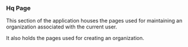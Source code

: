### Hq Page

This section of the application houses the pages used for maintaining an organization associated with the current user.

It also holds the pages used for creating an organization.